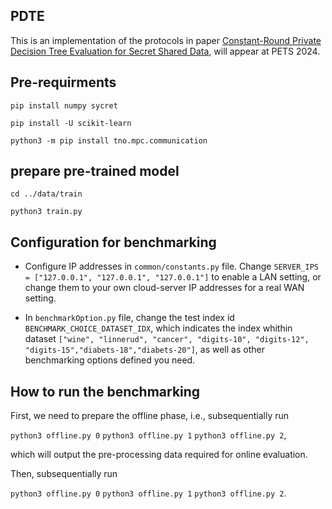 ## PDTE

This is an implementation of the protocols in paper [Constant-Round Private Decision Tree Evaluation for Secret Shared Data](https://eprint.iacr.org/2023/1307),  will appear at PETS 2024.

## Pre-requirments 

`pip install numpy sycret`

`pip install -U scikit-learn`

`python3 -m pip install tno.mpc.communication`

## prepare pre-trained model

`cd ../data/train`

`python3 train.py`

<!--## Structure of the code files

 * function secret sharing implementation: fss.py 

 * func -->

## Configuration for benchmarking

+ Configure IP addresses in `common/constants.py` file. Change
`SERVER_IPS = ["127.0.0.1", "127.0.0.1", "127.0.0.1"]` 
to enable a LAN setting, or change them to your own  cloud-server IP addresses for a real WAN setting.

+ In `benchmarkOption.py` file, change the test index id `BENCHMARK_CHOICE_DATASET_IDX`,  which indicates the index whithin dataset `["wine", "linnerud", "cancer", "digits-10", "digits-12", "digits-15","diabets-18","diabets-20"]`, as well as other benchmarking options defined you need.


## How to run the benchmarking

First, we need to prepare the offline phase, i.e., subsequentially run

`python3 offline.py 0`
`python3 offline.py 1`
`python3 offline.py 2`,

which will output the pre-processing data required for online evaluation.

Then, subsequentially run

`python3 offline.py 0`
`python3 offline.py 1`
`python3 offline.py 2`.